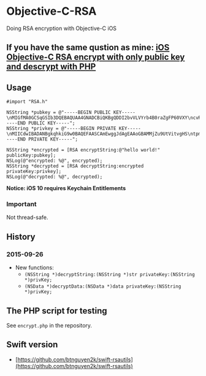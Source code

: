 # Objective-C-RSA
Doing RSA encryption with Objective-C iOS

## If you have the same qustion as mine: [iOS Objective-C RSA encrypt with only public key and descrypt with PHP](http://www.ideawu.com/blog/post/132.html)

## Usage

	#import "RSA.h"
	
	NSString *pubkey = @"-----BEGIN PUBLIC KEY-----\nMIGfMA0GCSqGSIb3DQEBAQUAA4GNADCBiQKBgQDDI2bvVLVYrb4B0raZgFP60VXY\ncvRmk9q56QiTmEm9HXlSPq1zyhyPQHGti5FokYJMzNcKm0bwL1q6ioJuD4EFI56D\na+70XdRz1CjQPQE3yXrXXVvOsmq9LsdxTFWsVBTehdCmrapKZVVx6PKl7myh0cfX\nQmyveT/eqyZK1gYjvQIDAQAB\n-----END PUBLIC KEY-----";
	NSString *privkey = @"-----BEGIN PRIVATE KEY-----\nMIICdwIBADANBgkqhkiG9w0BAQEFAASCAmEwggJdAgEAAoGBAMMjZu9UtVitvgHS\ntpmAU/rRVdhy9GaT2rnpCJOYSb0deVI+rXPKHI9Aca2LkWiRgkzM1wqbRvAvWrqK\ngm4PgQUjnoNr7vRd1HPUKNA9ATfJetddW86yar0ux3FMVaxUFN6F0KatqkplVXHo\n8qXubKHRx9dCbK95P96rJkrWBiO9AgMBAAECgYBO1UKEdYg9pxMX0XSLVtiWf3Na\n2jX6Ksk2Sfp5BhDkIcAdhcy09nXLOZGzNqsrv30QYcCOPGTQK5FPwx0mMYVBRAdo\nOLYp7NzxW/File//169O3ZFpkZ7MF0I2oQcNGTpMCUpaY6xMmxqN22INgi8SHp3w\nVU+2bRMLDXEc/MOmAQJBAP+Sv6JdkrY+7WGuQN5O5PjsB15lOGcr4vcfz4vAQ/uy\nEGYZh6IO2Eu0lW6sw2x6uRg0c6hMiFEJcO89qlH/B10CQQDDdtGrzXWVG457vA27\nkpduDpM6BQWTX6wYV9zRlcYYMFHwAQkE0BTvIYde2il6DKGyzokgI6zQyhgtRJ1x\nL6fhAkB9NvvW4/uWeLw7CHHVuVersZBmqjb5LWJU62v3L2rfbT1lmIqAVr+YT9CK\n2fAhPPtkpYYo5d4/vd1sCY1iAQ4tAkEAm2yPrJzjMn2G/ry57rzRzKGqUChOFrGs\nlm7HF6CQtAs4HC+2jC0peDyg97th37rLmPLB9txnPl50ewpkZuwOAQJBAM/eJnFw\nF5QAcL4CYDbfBKocx82VX/pFXng50T7FODiWbbL4UnxICE0UBFInNNiWJxNEb6jL\n5xd0pcy9O2DOeso=\n-----END PRIVATE KEY-----";
	
	NSString *encrypted = [RSA encryptString:@"hello world!" publicKey:pubkey];
	NSLog(@"encrypted: %@", encrypted);
	NSString *decrypted = [RSA decryptString:encrypted privateKey:privkey];
	NSLog(@"decrypted: %@", decrypted);

__Notice: iOS 10 requires Keychain Entitlements__

### Important

Not thread-safe.

## History

### 2015-09-26

- New functions:
  - `(NSString *)decryptString:(NSString *)str privateKey:(NSString *)privKey;`
  - `(NSData *)decryptData:(NSData *)data privateKey:(NSString *)privKey;`


## The PHP script for testing

See `encrypt.php` in the repository.


## Swift version

- [https://github.com/btnguyen2k/swift-rsautils](https://github.com/btnguyen2k/swift-rsautils)

